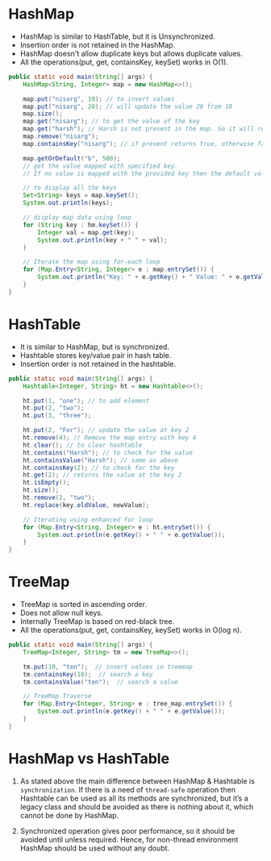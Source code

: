 # HashMap

- HashMap is similar to HashTable, but it is Unsynchronized.
- Insertion order is not retained in the HashMap.
- HashMap doesn't allow duplicate keys but allows duplicate values.
- All the operations(put, get, containsKey, keySet) works in O(1).

```java
public static void main(String[] args) {
    HashMap<String, Integer> map = new HashMap<>();

    map.put("nisarg", 10); // to insert values
    map.put("nisarg", 20); // will update the value 20 from 10
    map.size();
    map.get("nisarg"); // to get the value of the key
    map.get("harsh"); // Harsh is not present in the map. So it will return null
    map.remove("nisarg");
    map.containsKey("nisarg"); // if present returns true, otherwise false

    map.getOrDefault("b", 500);
    // get the value mapped with specified key.
    // If no value is mapped with the provided key then the default value is returned.

    // to display all the keys
    Set<String> keys = map.keySet();
    System.out.println(keys);

    // display map data using loop
    for (String key : hm.keySet()) {
        Integer val = map.get(key);
        System.out.println(key + " " + val);
    }

    // Iterate the map using for-each loop
    for (Map.Entry<String, Integer> e : map.entrySet()) {
        System.out.println("Key: " + e.getKey() + " Value: " + e.getValue());
    }
}
```

# HashTable

- It is similar to HashMap, but is synchronized.
- Hashtable stores key/value pair in hash table.
- Insertion order is not retained in the hashtable.

```java
public static void main(String[] args) {
    Hashtable<Integer, String> ht = new Hashtable<>();

    ht.put(1, "one"); // to add element
    ht.put(2, "two");
    ht.put(3, "three");

    ht.put(2, "For"); // update the value at key 2
    ht.remove(4); // Remove the map entry with key 4
    ht.clear(); // to clear hashtable
    ht.contains("Harsh"); // to check for the value
    ht.containsValue("Harsh"); // same as above
    ht.containsKey(2); // to check for the key
    ht.get(2); // returns the value at the key 2
    ht.isEmpty();
    ht.size();
    ht.remove(2, "two");
    ht.replace(key.oldValue, newValue);

    // Iterating using enhanced for loop
    for (Map.Entry<String, Integer> e : ht.entrySet()) {
        System.out.println(e.getKey() + " " + e.getValue());
    }
}
```

# TreeMap

- TreeMap is sorted in ascending order.
- Does not allow null keys.
- Internally TreeMap is based on red-black tree.
- All the operations(put, get, containsKey, keySet) works in O(log n).

```java
public static void main(String[] args) {
    TreeMap<Integer, String> tm = new TreeMap<>();

    tm.put(10, "ten");  // insert values in treemap
    tm.containsKey(10);  // search a key
    tm.containsValue("ten");  // search a value

    // TreeMap Traverse
    for (Map.Entry<Integer, String> e : tree_map.entrySet()) {
        System.out.println(e.getKey() + " " + e.getValue());
    }
}
```

# HashMap vs HashTable

1. As stated above the main difference between HashMap & Hashtable is `synchronization`. If there is a need of `thread-safe` operation then Hashtable can be used as all its methods are synchronized, but it’s a legacy class and should be avoided as there is nothing about it, which cannot be done by HashMap.


2. Synchronized operation gives poor performance, so it should be avoided until unless required. Hence, for non-thread environment HashMap should be used without any doubt.
